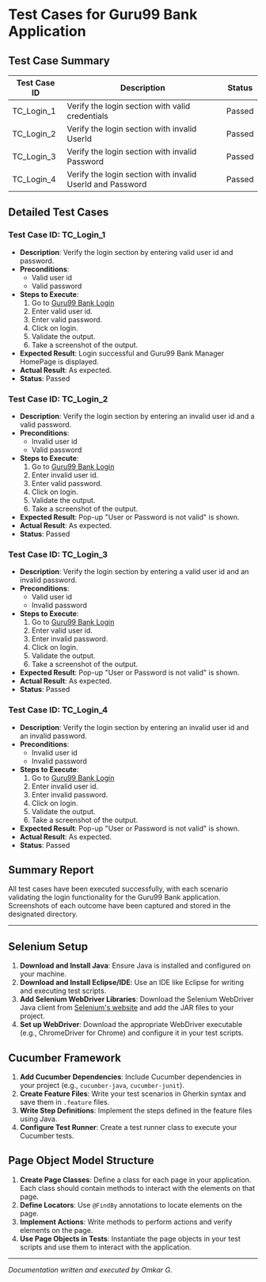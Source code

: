# Test Cases for Guru99 Bank Application

## **Test Case Summary**

| **Test Case ID** | **Description**                                           | **Status** |
|------------------|-----------------------------------------------------------|------------|
| TC_Login_1       | Verify the login section with valid credentials           | Passed     |
| TC_Login_2       | Verify the login section with invalid UserId              | Passed     |
| TC_Login_3       | Verify the login section with invalid Password            | Passed     |
| TC_Login_4       | Verify the login section with invalid UserId and Password | Passed     |

## **Detailed Test Cases**

### **Test Case ID: TC_Login_1**
- **Description**: Verify the login section by entering valid user id and password.
- **Preconditions**:
  - Valid user id
  - Valid password
- **Steps to Execute**:
  1. Go to [Guru99 Bank Login](https://www.demo.guru99.com/V4/)
  2. Enter valid user id.
  3. Enter valid password.
  4. Click on login.
  5. Validate the output.
  6. Take a screenshot of the output.
- **Expected Result**: Login successful and Guru99 Bank Manager HomePage is displayed.
- **Actual Result**: As expected.
- **Status**: Passed

### **Test Case ID: TC_Login_2**
- **Description**: Verify the login section by entering an invalid user id and a valid password.
- **Preconditions**:
  - Invalid user id
  - Valid password
- **Steps to Execute**:
  1. Go to [Guru99 Bank Login](https://www.demo.guru99.com/V4/)
  2. Enter invalid user id.
  3. Enter valid password.
  4. Click on login.
  5. Validate the output.
  6. Take a screenshot of the output.
- **Expected Result**: Pop-up "User or Password is not valid" is shown.
- **Actual Result**: As expected.
- **Status**: Passed

### **Test Case ID: TC_Login_3**
- **Description**: Verify the login section by entering a valid user id and an invalid password.
- **Preconditions**:
  - Valid user id
  - Invalid password
- **Steps to Execute**:
  1. Go to [Guru99 Bank Login](https://www.demo.guru99.com/V4/)
  2. Enter valid user id.
  3. Enter invalid password.
  4. Click on login.
  5. Validate the output.
  6. Take a screenshot of the output.
- **Expected Result**: Pop-up "User or Password is not valid" is shown.
- **Actual Result**: As expected.
- **Status**: Passed

### **Test Case ID: TC_Login_4**
- **Description**: Verify the login section by entering an invalid user id and an invalid password.
- **Preconditions**:
  - Invalid user id
  - Invalid password
- **Steps to Execute**:
  1. Go to [Guru99 Bank Login](https://www.demo.guru99.com/V4/)
  2. Enter invalid user id.
  3. Enter invalid password.
  4. Click on login.
  5. Validate the output.
  6. Take a screenshot of the output.
- **Expected Result**: Pop-up "User or Password is not valid" is shown.
- **Actual Result**: As expected.
- **Status**: Passed

## **Summary Report**

All test cases have been executed successfully, with each scenario validating the login functionality for the Guru99 Bank application. Screenshots of each outcome have been captured and stored in the designated directory.

---

## **Selenium Setup**

1. **Download and Install Java**: Ensure Java is installed and configured on your machine.
2. **Download and Install Eclipse/IDE**: Use an IDE like Eclipse for writing and executing test scripts.
3. **Add Selenium WebDriver Libraries**: Download the Selenium WebDriver Java client from [Selenium's website](https://www.selenium.dev/downloads/) and add the JAR files to your project.
4. **Set up WebDriver**: Download the appropriate WebDriver executable (e.g., ChromeDriver for Chrome) and configure it in your test scripts.

## **Cucumber Framework**

1. **Add Cucumber Dependencies**: Include Cucumber dependencies in your project (e.g., `cucumber-java`, `cucumber-junit`).
2. **Create Feature Files**: Write your test scenarios in Gherkin syntax and save them in `.feature` files.
3. **Write Step Definitions**: Implement the steps defined in the feature files using Java.
4. **Configure Test Runner**: Create a test runner class to execute your Cucumber tests.

## **Page Object Model Structure**

1. **Create Page Classes**: Define a class for each page in your application. Each class should contain methods to interact with the elements on that page.
2. **Define Locators**: Use `@FindBy` annotations to locate elements on the page.
3. **Implement Actions**: Write methods to perform actions and verify elements on the page.
4. **Use Page Objects in Tests**: Instantiate the page objects in your test scripts and use them to interact with the application.

---

*Documentation written and executed by Omkar G.*